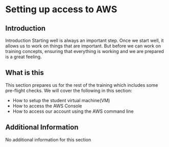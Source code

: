 # Setting up access to AWS

## Introduction

Introduction Starting well is always an important step. Once we start well, it allows us to work on things that are important. But before we can work on training concepts, ensuring that everything is working and we are prepared is a great feeling. 

## What is this 

This section prepares us for the rest of the training which includes some pre-flight checks. We will cover the following in this section: 

* How to setup the student virtual machine\(VM\) 
* How to access the AWS Console 
* How to access our account using the AWS command line 

## Additional Information

 No additional information for this section




